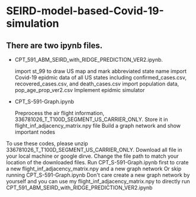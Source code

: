# SEIRD-model-based-Covid-19-simulation
## There are two ipynb files.
* CPT_591_ABM_SEIRD_with_RIDGE_PREDICTION_VER2.ipynb.

    import st_99 to draw US map and mark abbreviated state name
    import Covid-19 epidmic data of all US states including confirmed_cases.csv, recovered_cases.csv, and death_cases.csv
    import population data, pop_age_prop_ver2.csv
    Implement epidmic simulator
* CPT_S-591-Graph.ipynb

    Preprocess the air flight information, 336781026_T_T100D_SEGMENT_US_CARRIER_ONLY.
    Store it in flight_inf_adjacency_matrix.npy file
    Build a graph network and show important nodes
    
To use these codes, please unzip 336781026_T_T100D_SEGMENT_US_CARRIER_ONLY.
Download all file in your local machine or google dirve.
Change the file path to match your location of the downloaded files.
Run CPT_S-591-Graph.ipynb first to crate a new flight_inf_adjacency_matrix.npy and a new graph network
Or skip running CPT_S-591-Graph.ipynb 
Don't care create a new graph network by yourself
and you can use my flight_inf_adjacency_matrix.npy to directly run CPT_591_ABM_SEIRD_with_RIDGE_PREDICTION_VER2.ipynb
